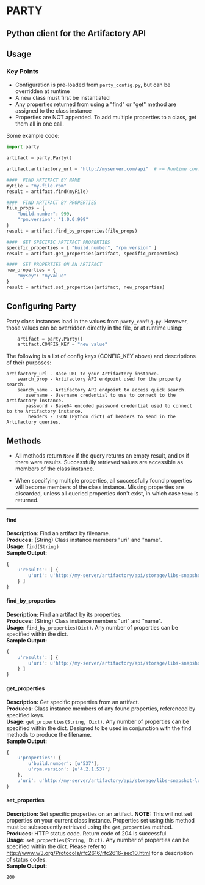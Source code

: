 PARTY
=====
Python client for the Artifactory API
----
## Usage

### Key Points
* Configuration is pre-loaded from ```party_config.py```, but can be overridden at runtime
* A new class must first be instantiated
* Any properties returned from using a "find" or "get" method are assigned to the class instance
* Properties are NOT appended. To add multiple properties to a class, get them all in one call.

Some example code:

```python
import party

artifact = party.Party()

artifact.artifactory_url = "http://myserver.com/api"  # <= Runtime config change

####  FIND ARTIFACT BY NAME
myFile = "my-file.rpm"
result = artifact.find(myFile)

####  FIND ARTIFACT BY PROPERTIES
file_props = {
    "build.number": 999,
    "rpm.version": "1.0.0.999"
}
result = artifact.find_by_properties(file_props)

####  GET SPECIFIC ARTIFACT PROPERTIES
specific_properties = [ "build.number", "rpm.version" ]
result = artifact.get_properties(artifact, specific_properties)

####  SET PROPERTIES ON AN ARTIFACT
new_properties = {
    "myKey": "myValue"
}
result = artifact.set_properties(artifact, new_properties)
```

## Configuring Party

Party class instances load in the values from ```party_config.py```. However, those values can be overridden directly in the file, or at runtime using:

```python
    artifact = party.Party()
    artifact.CONFIG_KEY = "new value"
```

The following is a list of config keys (CONFIG_KEY above) and descriptions of their purposes:

```
artifactory_url - Base URL to your Artifactory instance.
    search_prop - Artifactory API endpoint used for the property search.
    search_name - Artifactory API endpoint to access quick search.
       username - Username credential to use to connect to the Artifactory instance.
       password - Base64 encoded password credential used to connect to the Artifactory instance.
        headers - JSON (Python dict) of headers to send in the Artifactory queries.
```

## Methods

* All methods return ```None``` if the query returns an empty result, and ``OK`` if there were results. Successfully retrieved values are accessible as members of the class instance. 

* When specifying multiple properties, all successfully found properties will become members of the class instance. Missing properties are discarded, unless all queried properties don't exist, in which case ```None``` is returned.

----

#### find
**Description:** Find an artifact by filename.<br/>
**Produces:** (String) Class instance members "uri" and "name".<br/>
**Usage:** ```find(String)```<br/>
**Sample Output:**<br/>

```python
{
    u'results': [ {
        u'uri': u'http://my-server/artifactory/api/storage/libs-snapshot-local/com/mycompany/api/my-artifact/1.0.0-SNAPSHOT/my-artifact-1.0.0.999-1.noarch.rpm'
    } ]
}
```

#### find_by_properties
**Description:** Find an artifact by its properties.<br/>
**Produces:** (String) Class instance members "uri" and "name".<br/>
**Usage:** ```find_by_properties(Dict)```. Any number of properties can be specified within the dict.<br/>
**Sample Output:**

```python
{
    u'results': [ {
        u'uri': u'http://my-server/artifactory/api/storage/libs-snapshot-local/com/mycompany/api/my-artifact/1.0.0-SNAPSHOT/my-artifact-1.0.0.999-1.noarch.rpm'
    } ]
}
```
#### get_properties
**Description:** Get specific properties from an artifact. <br/>
**Produces:** Class instance members of any found properties, referenced by specified keys.<br/>
**Usage:** ```get_properties(String, Dict)```. Any number of properties can be specified within the dict. Designed to be used in conjunction with the find methods to produce the filename.<br/>
**Sample Output:**

```python
{
    u'properties': {
        u'build.number': [u'537'],
        u'rpm.version': [u'4.2.1.537']
    },
    u'uri': u'http://my-server/artifactory/api/storage/libs-snapshot-local/com/mycompany/api/my-artifact/1.0.0-SNAPSHOT/my-artifact-1.0.0.999-1.noarch.rpm/'
}
```

#### set_properties
**Description:** Set specific properties on an artifact. **NOTE:** This will not set properties on your current class instance. Properties set using this method must be subsequently retrieved using the ```get_properties``` method.<br/>
**Produces:** HTTP status code. Return code of 204 is successful.<br/>
**Usage:** ```set_properties(String, Dict)```. Any number of properties can be specified within the dict. Please refer to http://www.w3.org/Protocols/rfc2616/rfc2616-sec10.html for a description of status codes.<br/>
**Sample Output:**

```
200
```
